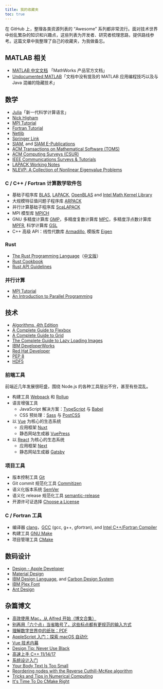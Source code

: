 ```yaml
---
title: 我的收藏夹
toc: true
---
```


在 GitHub 上，整理各类资源列表的 “Awesome” 系列都非常流行。面对技术世界中纷乱繁杂的知识和兴趣点，这些列表为开发者、研究者梳理思路，提供路线参考。这篇文章中我整理了自己的收藏夹，为我做备忘。

<!-- more -->

## MATLAB 相关
- [MATLAB 中文文档](https://cn.mathworks.com/help/) 「MathWorks 产品官方文档」
- [Undocumented MATLAB](https://undocumentedmatlab.com/)「文档中没有提及的 MATLAB 应用编程技巧以及与 Java 混编的隐藏技术」

## 数学
- [Julia](https://julialang.org/)「新一代科学计算语言」
- [Nick Higham](https://nickhigham.wordpress.com/) 
- [MPI Tutorial](http://mpitutorial.com/)
- [Fortran Tutorial](https://www.fortrantutorial.com)
- [Netlib](http://www.netlib.org)
- [Springer Link](https://link.springer.com)
- [SIAM](https://www.siam.org), and [SIAM E-Publications](https://epubs.siam.org)
- [ACM Transactions on Mathematical Software (TOMS)](https://toms.acm.org)
- [ACM Computing Surveys (CSUR)](https://csur.acm.org)
- [IEEE Communications Surveys & Tutorials](https://ieeexplore.ieee.org/xpl/RecentIssue.jsp?punumber=9739)
- [LAPACK Working Notes](http://www.netlib.org/lapack/lawns/)
- [NLEVP: A Collection of Nonlinear Eigenvalue Problems](http://www.maths.manchester.ac.uk/our-research/research-groups/numerical-analysis-and-scientific-computing/numerical-analysis/software/nlevp/)
### C / C++ / Fortran 计算数学软件包
- 基础子程序库 [BLAS](http://www.netlib.org/blas), [LAPACK](http://www.netlib.org/lapack), [OpenBLAS](http://www.openblas.net) and [Intel Math Kernel Library](https://software.intel.com/mkl)
- 大规模特征值问题子程序库 [ARPACK](https://www.caam.rice.edu/software/ARPACK/)
- 并行计算基础子程序库 [ScaLAPACK](https://www.netlib.org/scalapack/)
- MPI 模型库 [MPICH](https://www.mpich.org)
- GNU 多精度计算库 [GMP](https://gmplib.org)，多精度复数计算库 [MPC](http://www.multiprecision.org/mpc/)，多精度浮点数计算库 [MPFR](https://www.mpfr.org), 科学计算库 [GSL](https://www.gnu.org/software/gsl/)
- C++ 高级 API：线性代数库 [Armadillo](http://arma.sourceforge.net), 模版库 [Eigen](https://eigen.tuxfamily.org/)
### Rust
- [The Rust Programming Language](https://doc.rust-lang.org/book/)（[中文版](https://kaisery.github.io/trpl-zh-cn/)）
- [Rust Cookbook](https://rust-lang-nursery.github.io/rust-cookbook/)
- [Rust API Guidelines](https://rust-lang-nursery.github.io/api-guidelines/macros.html)
### 并行计算
- [MPI Tutorial](http://mpitutorial.com)
- [An Introduction to Parallel Programming](https://www.sciencedirect.com/book/9780123742605/an-introduction-to-parallel-programming)
## 技术
- [Algorithms, 4th Edition](https://algs4.cs.princeton.edu/)
- [A Complete Guide to Flexbox](https://css-tricks.com/snippets/css/a-guide-to-flexbox/)
- [A Complete Guide to Grid](https://css-tricks.com/snippets/css/complete-guide-grid/)
- [The Complete Guide to Lazy Loading Images](https://css-tricks.com/the-complete-guide-to-lazy-loading-images/)
- [IBM DeveloperWorks](https://developer.ibm.com/)
- [Red Hat Developer](https://developers.redhat.com)
- [PEP 8](http://pep8.org/)
- [HDF5](https://www.hdfgroup.org)
### 前端工具
前端近几年发展很旺盛，围绕 Node.js 的各种工具层出不穷，甚至有些混乱。
- 构建工具 [Webpack](https://webpack.js.org/) 和 [Rollup](https://rollupjs.org/)
- 语言增强工具
    - JavaScript 解决方案：[TypeScript](http://www.typescriptlang.org) 与 [Babel](https://babeljs.io)
    - CSS 预处理：[Sass](http://sass-lang.com/) 与 [PostCSS](https://postcss.org/)
- 以 [Vue](https://vuejs.org/) 为核心的生态系统
    - 应用框架 [Nuxt](https://nuxtjs.org/)
    - 静态网站生成器 [VuePress](https://vuepress.vuejs.org/)
- 以 [React](https://reactjs.org/) 为核心的生态系统
    - 应用框架 [Next](https://nextjs.org/)
    - 静态网站生成器 [Gatsby](https://gatsbyjs.org/)
### 项目工具
- 版本控制工具 [Git](https://git-scm.com/)
- Git commit 规范化工具 [Commitizen](https://github.com/commitizen/cz-cli/)
- 语义化版本系统 [SemVer](https://semver.org/)
- 语义化 release 规范化工具 [semantic-release](https://github.com/semantic-release/semantic-release/)
- 开源许可证选择 [Choose a License](https://choosealicense.com/)
### C / Fortran 工具
- 编译器 [clang](https://clang.llvm.org)，[GCC](https://gcc.gnu.org) (gcc, g++, gfortran), and [Intel C++/Fortran Compiler](https://software.intel.com/intel-compilers/)
- 构建工具 [GNU Make](https://www.gnu.org/software/make/)
- 项目管理工具 [CMake](https://cmake.org/)

## 数码设计
- [Design - Apple Developer](https://developer.apple.com/design/)
- [Material Design](https://material.io)
- [IBM Design Language](https://www.ibm.com/design/language/), and [Carbon Design System](http://www.carbondesignsystem.com)
- [IBM Plex Font](https://www.ibm.com/plex/)
- [Ant Design](https://ant.design/)

## 杂篇博文
- [高效使用 Mac，从 Alfred 开始（博文合集）](https://sspai.com/topic/237)
- [别再用「六个点」当省略号了，这些标点都有更规范的输入方式](https://sspai.com/post/45516)
- [理解数字世界中的纸张：PDF](https://sspai.com/post/47092)
- [AppleScript 入门：探索 macOS 自动化](https://sspai.com/post/46912)
- [Vue 技术内幕](http://hcysun.me/vue-design/)
- [Design Tip: Never Use Black](https://ianstormtaylor.com/design-tip-never-use-black/)
- [高速上手 C++ 11/14/17](https://changkun.de/modern-cpp/)
- [系统设计入门](https://github.com/donnemartin/system-design-primer/blob/master/README-zh-Hans.md)
- [Your Body Text Is Too Small](https://blog.marvelapp.com/body-text-small/)
- [Reordering nodes with the Reverse Cuthill-McKee algorithm](http://www.juliafem.org/examples/2017-08-29-reordering-nodes-with-the-RCM-algorithm)
- [Tricks and Tips in Numerical Computing](https://nickhigham.wordpress.com/2018/08/21/tricks-and-tips-in-numerical-computing/)
- [It's Time To Do CMake Right](https://pabloariasal.github.io/2018/02/19/its-time-to-do-cmake-right/)
